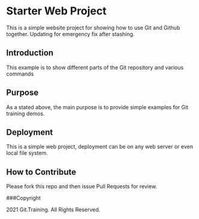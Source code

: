 # Starter Web Project

This is a simple website project for showing how to use Git and Github together.
Updating for emergency fix after stashing.
## Introduction

This example is to show different parts of the Git repository and various commands

## Purpose

As a stated above, the main purpose is to provide simple examples for Git training demos.
## Deployment

This is a simple web project, deployment can be on any web server or even local file system.

## How to Contribute

Please fork this repo and then issue Pull Requests for review.

###Copyright

2021 Git.Training. All Rights Reserved.